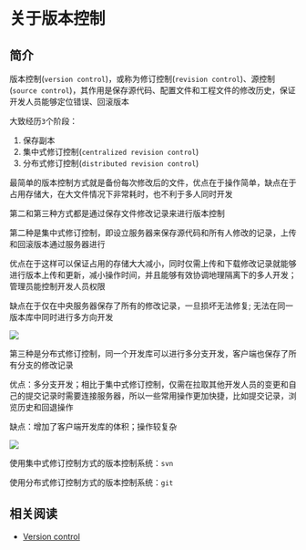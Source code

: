 
# 关于版本控制

## 简介

版本控制(`version control`)，或称为修订控制(`revision control`)、源控制(`source control`)，其作用是保存源代码、配置文件和工程文件的修改历史，保证开发人员能够定位错误、回滚版本

大致经历`3`个阶段：

1. 保存副本
2. 集中式修订控制(`centralized revision control`)
3. 分布式修订控制(`distributed revision control`)

最简单的版本控制方式就是备份每次修改后的文件，优点在于操作简单，缺点在于占用存储大，在大文件情况下非常耗时，也不利于多人同时开发

第二和第三种方式都是通过保存文件修改记录来进行版本控制

第二种是集中式修订控制，即设立服务器来保存源代码和所有人修改的记录，上传和回滚版本通过服务器进行

优点在于这样可以保证占用的存储大大减小，同时仅需上传和下载修改记录就能够进行版本上传和更新，减小操作时间，并且能够有效协调地理隔离下的多人开发；管理员能控制开发人员权限

缺点在于仅在中央服务器保存了所有的修改记录，一旦损坏无法修复; 无法在同一版本库中同时进行多方向开发

![](https://git-scm.com/book/en/v2/images/centralized.png)

第三种是分布式修订控制，同一个开发库可以进行多分支开发，客户端也保存了所有分支的修改记录

优点：多分支开发；相比于集中式修订控制，仅需在拉取其他开发人员的变更和自己的提交记录时需要连接服务器，所以一些常用操作更加快捷，比如提交记录，浏览历史和回退操作

缺点：增加了客户端开发库的体积；操作较复杂

![](https://git-scm.com/book/en/v2/images/distributed.png)

使用集中式修订控制方式的版本控制系统：`svn`

使用分布式修订控制方式的版本控制系统：`git`

## 相关阅读

* [Version control](https://en.wikipedia.org/wiki/Version_control)